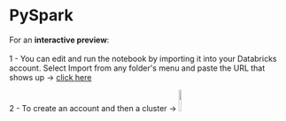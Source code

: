# PySpark
For an **interactive preview**:<br><br>
1 - You can edit and run the notebook by importing it into your Databricks account. Select Import from any folder's menu and paste the URL that shows up → [click here](https://databricks-prod-cloudfront.cloud.databricks.com/public/4027ec902e239c93eaaa8714f173bcfc/1199654668581148/4023091891084761/7048844156867682/latest.html)

2 - To create an account and then a cluster → [<img src="https://go.granicus.com/rs/231-DWB-776/images/databricks.png" width="10%">](https://databricks.com/)</br>
